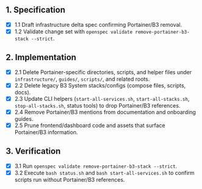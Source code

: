 ## 1. Specification
- [x] 1.1 Draft infrastructure delta spec confirming Portainer/B3 removal.
- [x] 1.2 Validate change set with `openspec validate remove-portainer-b3-stack --strict`.

## 2. Implementation
- [x] 2.1 Delete Portainer-specific directories, scripts, and helper files under `infrastructure/`, `guides/`, `scripts/`, and related roots.
- [x] 2.2 Delete legacy B3 System stacks/configs (compose files, scripts, docs).
- [x] 2.3 Update CLI helpers (`start-all-services.sh`, `start-all-stacks.sh`, `stop-all-stacks.sh`, status tools) to drop Portainer/B3 references.
- [x] 2.4 Remove Portainer/B3 mentions from documentation and onboarding guides.
- [x] 2.5 Prune frontend/dashboard code and assets that surface Portainer/B3 information.

## 3. Verification
- [x] 3.1 Run `openspec validate remove-portainer-b3-stack --strict`.
- [x] 3.2 Execute `bash status.sh` and `bash start-all-services.sh` to confirm scripts run without Portainer/B3 references.
